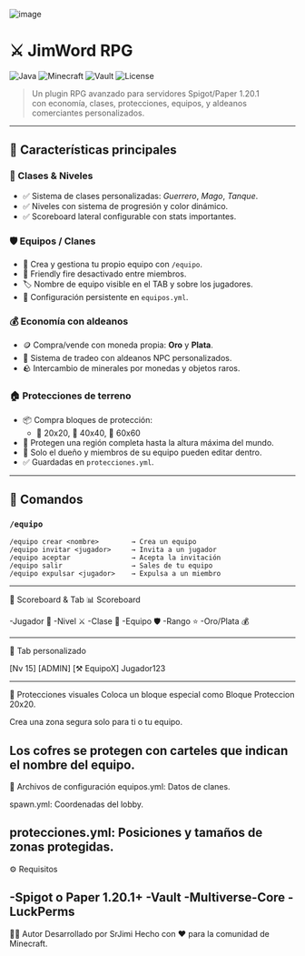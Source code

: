 ![image](https://github.com/user-attachments/assets/710a2cfc-bdf1-4340-a7d5-5ed0efb1a483)

# ⚔️ JimWord RPG

![Java](https://img.shields.io/badge/Java-17+-blue?logo=java)
![Minecraft](https://img.shields.io/badge/Minecraft-1.20.1-green?logo=minecraft)
![Vault](https://img.shields.io/badge/Vault-compatible-yellow?logo=gradle)
![License](https://img.shields.io/badge/license-MIT-blue.svg)

> Un plugin RPG avanzado para servidores Spigot/Paper 1.20.1  
> con economía, clases, protecciones, equipos, y aldeanos comerciantes personalizados.

---

## 🧩 Características principales

### 🧙 Clases & Niveles
- ✅ Sistema de clases personalizadas: *Guerrero*, *Mago*, *Tanque*.
- ✅ Niveles con sistema de progresión y color dinámico.
- ✅ Scoreboard lateral configurable con stats importantes.

### 🛡 Equipos / Clanes
- 👥 Crea y gestiona tu propio equipo con `/equipo`.
- 🛑 Friendly fire desactivado entre miembros.
- 🏷️ Nombre de equipo visible en el TAB y sobre los jugadores.
- 🧾 Configuración persistente en `equipos.yml`.

### 💰 Economía con aldeanos
- 🪙 Compra/vende con moneda propia: **Oro** y **Plata**.
- 🔄 Sistema de tradeo con aldeanos NPC personalizados.
- 🪨 Intercambio de minerales por monedas y objetos raros.

### 🏠 Protecciones de terreno
- 📦 Compra bloques de protección:
  - 🔹 20x20, 🔸 40x40, 🔶 60x60
- 🧱 Protegen una región completa hasta la altura máxima del mundo.
- 👤 Solo el dueño y miembros de su equipo pueden editar dentro.
- ✅ Guardadas en `protecciones.yml`.

---

## 💬 Comandos

### `/equipo`
```text
/equipo crear <nombre>        → Crea un equipo
/equipo invitar <jugador>     → Invita a un jugador
/equipo aceptar               → Acepta la invitación
/equipo salir                 → Sales de tu equipo
/equipo expulsar <jugador>    → Expulsa a un miembro

```
---
🧾 Scoreboard & Tab
📊 Scoreboard

-Jugador 👤
-Nivel ⚔
-Clase 🧙
-Equipo 🛡
-Rango ⭐
-Oro/Plata 💰

---
🧾 Tab personalizado

[Nv 15] [ADMIN] [⚒ EquipoX] Jugador123

---
🧱 Protecciones visuales
Coloca un bloque especial como Bloque Proteccion 20x20.

Crea una zona segura solo para ti o tu equipo.

Los cofres se protegen con carteles que indican el nombre del equipo.
---
📂 Archivos de configuración
equipos.yml: Datos de clanes.

spawn.yml: Coordenadas del lobby.

protecciones.yml: Posiciones y tamaños de zonas protegidas.
---
⚙️ Requisitos

-Spigot o Paper 1.20.1+
-Vault
-Multiverse-Core
-LuckPerms
---
👨‍💻 Autor
Desarrollado por SrJimi
Hecho con ❤️ para la comunidad de Minecraft.
